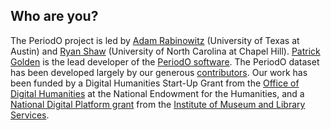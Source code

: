 ## Who are you?

The PeriodO project is led by [Adam Rabinowitz][adm] (University of Texas at Austin) and [Ryan Shaw][ryn] (University of North Carolina at Chapel Hill). [Patrick Golden][ptg] is the lead developer of the [PeriodO software][sft]. The PeriodO dataset has been developed largely by our generous [contributors][con]. Our work has been funded by a Digital Humanities Start-Up Grant from the [Office of Digital Humanities][odh] at the National Endowment for the Humanities, and a [National Digital Platform grant](https://www.imls.gov/grants/awarded/lg-70-16-0009-16) from the [Institute of Museum and Library Services][imls].

[adm]: http://www.utexas.edu/cola/depts/classics/faculty/atr253
[ryn]: https://aeshin.org/
[ptg]: http://ptgolden.org
[sft]: https://github.com/periodo
[con]: /contributors/
[odh]: http://www.neh.gov/divisions/odh
[imls]: http://imls.gov
